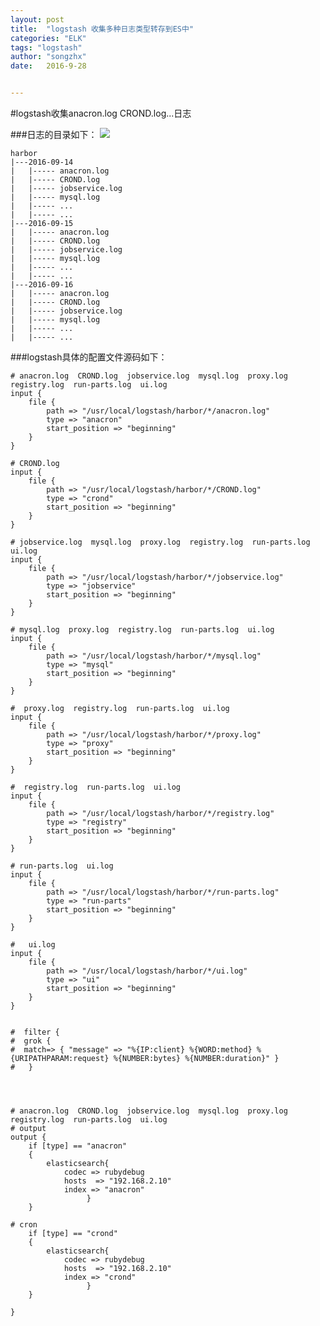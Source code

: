 ```yaml
---
layout: post
title:  "logstash 收集多种日志类型转存到ES中"
categories: "ELK"
tags: "logstash"
author: "songzhx"
date:   2016-9-28


---
```



#logstash收集anacron.log  CROND.log...日志

###日志的目录如下：
![](C:\Users\song\Desktop\tree.png)

    harbor
    |---2016-09-14
    |   |----- anacron.log  
    |   |----- CROND.log
    |   |----- jobservice.log
    |   |----- mysql.log
    |   |----- ...
    |   |----- ...
    |---2016-09-15
    |   |----- anacron.log  
    |   |----- CROND.log
    |   |----- jobservice.log
    |   |----- mysql.log
    |   |----- ...
    |   |----- ...
    |---2016-09-16
    |   |----- anacron.log  
    |   |----- CROND.log
    |   |----- jobservice.log
    |   |----- mysql.log
    |   |----- ...
    |   |----- ...

###logstash具体的配置文件源码如下：

    # anacron.log  CROND.log  jobservice.log  mysql.log  proxy.log  registry.log  run-parts.log  ui.log
    input {
    	file {
    		path => "/usr/local/logstash/harbor/*/anacron.log"
    		type => "anacron"
    		start_position => "beginning"
    	}
    }
    
    # CROND.log 
    input {
    	file {
    		path => "/usr/local/logstash/harbor/*/CROND.log"
    		type => "crond"
    		start_position => "beginning"
    	}
    }
    
    # jobservice.log  mysql.log  proxy.log  registry.log  run-parts.log  ui.log
    input {
    	file {
    		path => "/usr/local/logstash/harbor/*/jobservice.log"
    		type => "jobservice"
    		start_position => "beginning"
    	}
    }
    
    # mysql.log  proxy.log  registry.log  run-parts.log  ui.log
    input {
    	file {
    		path => "/usr/local/logstash/harbor/*/mysql.log"
    		type => "mysql"
    		start_position => "beginning"
    	}
    }
       
    #  proxy.log  registry.log  run-parts.log  ui.log
    input {
    	file {
    		path => "/usr/local/logstash/harbor/*/proxy.log"
    		type => "proxy"
    		start_position => "beginning"
    	}
    }
    
    #  registry.log  run-parts.log  ui.log
    input {
    	file {
    		path => "/usr/local/logstash/harbor/*/registry.log"
    		type => "registry"
    		start_position => "beginning"
    	}
    }
    
    # run-parts.log  ui.log
    input {
    	file {
    		path => "/usr/local/logstash/harbor/*/run-parts.log"
    		type => "run-parts"
    		start_position => "beginning"
    	}
    }
    
    #   ui.log
    input {
    	file {
    		path => "/usr/local/logstash/harbor/*/ui.log"
    		type => "ui"
    		start_position => "beginning"
    	}
    }


    #  filter {
    #  grok {
    #  match=> { "message" => "%{IP:client} %{WORD:method} %{URIPATHPARAM:request} %{NUMBER:bytes} %{NUMBER:duration}" }
    #   }




    # anacron.log  CROND.log  jobservice.log  mysql.log  proxy.log  registry.log  run-parts.log  ui.log
    # output
    output {
    	if [type] == "anacron"
    	{	
    		elasticsearch{
    			codec => rubydebug
    			hosts  => "192.168.2.10"
    			index => "anacron"
    				 }
    	}
    
    # cron
    	if [type] == "crond"
    	{	
    		elasticsearch{
    			codec => rubydebug
    			hosts  => "192.168.2.10"
    			index => "crond"
    				 }
    	}
    
    }

